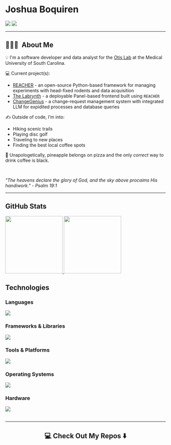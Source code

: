 # Joshua Boquiren

[![](https://img.shields.io/badge/@thejoshbq-grey?style=for-the-badge&logo=X)](https://x.com/thejoshbq) 
[![](https://img.shields.io/badge/thejoshbq@proton.me-grey?style=for-the-badge&logo=proton)](mailto:thejoshbq@proton.me)

---

## 👨🏻‍💻 &nbsp;About Me

💡 I'm a software developer and data analyst for the [Otis Lab](https://www.otis-lab.org) at the Medical University of South Carolina.

💻 Current project(s):
  - [REACHER](https://github.com/Otis-Lab-MUSC/reacher) - an open-source Python-based framework for managing experiments with head-fixed rodents and data acquisition
  - [The Labrynth](https://github.com/Otis-Lab-MUSC/labrynth) - a deployable Panel-based frontend built using `REACHER`
  - [ChangeGenius](https://github.com/CSCI495-Modus21/change-genius) - a change-request management system with integrated LLM for expidited processes and database queries

✍️ Outside of code, I’m into: 
  - Hiking scenic trails  
  - Playing disc golf  
  - Traveling to new places  
  - Finding the best local coffee spots

💬 Unapologetically, pineapple belongs on pizza and the only *correct* way to drink coffee is black.

<br>

*"The heavens declare the glory of God, and the sky above procaims His handiwork." - Psalm 19:1*

---

## GitHub Stats

<div align="left">
  <a href="https://github.com/thejoshbq">
    <img height="180em" src="https://github-readme-stats-git-masterrstaa-rickstaa.vercel.app/api?username=thejoshbq&show_icons=true&theme=tokyonight&include_all_commits=true&count_private=true&hide_border=false"/>
  </a><a href="https://github.com/thejoshbq">
    <img height="180em" src="https://github-readme-stats-eight-theta.vercel.app/api/top-langs/?username=thejoshbq&langs_count=12&layout=compact&theme=tokyonight&include_all_commits=true&count_private=false&hide_border=false" />
  </a>
</div>

## Technologies

  <h3>Languages</h3>
  <div align="left">
    <a href="https://github.com/thejoshbq">
      <img src="https://skillicons.dev/icons?i=cpp,python,java,bash,powershell,mysql,sqlite,html,css,markdown" />
    </a>
  </div>
  <h3>Frameworks & Libraries</h3>
  <div align="left">
    <a href="https://github.com/thejoshbq">
      <img src="https://skillicons.dev/icons?i=tensorflow,react,django,flask,fastapi,matlab" />
    </a>
  </div>

  <h3>Tools & Platforms</h3>
  <div align="left">
    <a href="https://github.com/thejoshbq">
      <img src="https://skillicons.dev/icons?i=git,github,githubactions,vscode,anaconda,figma" />
    </a>
  </div>
  
  <h3>Operating Systems</h3>
  <div align="left">
    <a href="https://github.com/thejoshbq">
      <img src="https://skillicons.dev/icons?i=ubuntu,debian,kali" />
    </a>
  </div>
  
  <h3>Hardware</h3>
  <div align="left">
    <a href="https://github.com/thejoshbq">
      <img src="https://skillicons.dev/icons?i=arduino,raspberrypi&perline=4" />
    </a>
  </div>

<br>

---

<h2  align="center">💻 Check Out My Repos ⬇️ </h2>
